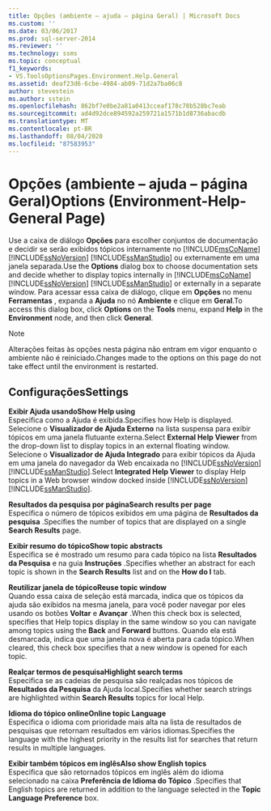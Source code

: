 ```yaml
---
title: Opções (ambiente – ajuda – página Geral) | Microsoft Docs
ms.custom: ''
ms.date: 03/06/2017
ms.prod: sql-server-2014
ms.reviewer: ''
ms.technology: ssms
ms.topic: conceptual
f1_keywords:
- VS.ToolsOptionsPages.Environment.Help.General
ms.assetid: deaf23d6-6cbe-4984-ab09-71d2a7ba06c8
author: stevestein
ms.author: sstein
ms.openlocfilehash: 862bf7e0be2a81a0413cceaf178c78b528bc7eab
ms.sourcegitcommit: ad4d92dce894592a259721a1571b1d8736abacdb
ms.translationtype: MT
ms.contentlocale: pt-BR
ms.lasthandoff: 08/04/2020
ms.locfileid: "87583953"
---
```

# <a name="options-environment-help-general-page"></a><span data-ttu-id="a0a5a-102">Opções (ambiente – ajuda – página Geral)</span><span class="sxs-lookup"><span data-stu-id="a0a5a-102">Options (Environment-Help-General Page)</span></span>
  <span data-ttu-id="a0a5a-103">Use a caixa de diálogo **Opções** para escolher conjuntos de documentação e decidir se serão exibidos tópicos internamente no [!INCLUDE[msCoName](../../includes/msconame-md.md)] [!INCLUDE[ssNoVersion](../../includes/ssnoversion-md.md)] [!INCLUDE[ssManStudio](../../includes/ssmanstudio-md.md)] ou externamente em uma janela separada.</span><span class="sxs-lookup"><span data-stu-id="a0a5a-103">Use the **Options** dialog box to choose documentation sets and decide whether to display topics internally in [!INCLUDE[msCoName](../../includes/msconame-md.md)] [!INCLUDE[ssNoVersion](../../includes/ssnoversion-md.md)] [!INCLUDE[ssManStudio](../../includes/ssmanstudio-md.md)] or externally in a separate window.</span></span> <span data-ttu-id="a0a5a-104">Para acessar essa caixa de diálogo, clique em **Opções** no menu **Ferramentas** , expanda a **Ajuda** no nó **Ambiente** e clique em **Geral**.</span><span class="sxs-lookup"><span data-stu-id="a0a5a-104">To access this dialog box, click **Options** on the **Tools** menu, expand **Help** in the **Environment** node, and then click **General**.</span></span>  
  
> [!NOTE]  
>  <span data-ttu-id="a0a5a-105">Alterações feitas às opções nesta página não entram em vigor enquanto o ambiente não é reiniciado.</span><span class="sxs-lookup"><span data-stu-id="a0a5a-105">Changes made to the options on this page do not take effect until the environment is restarted.</span></span>  
  
## <a name="settings"></a><span data-ttu-id="a0a5a-106">Configurações</span><span class="sxs-lookup"><span data-stu-id="a0a5a-106">Settings</span></span>  
 <span data-ttu-id="a0a5a-107">**Exibir Ajuda usando**</span><span class="sxs-lookup"><span data-stu-id="a0a5a-107">**Show Help using**</span></span>  
 <span data-ttu-id="a0a5a-108">Especifica como a Ajuda é exibida.</span><span class="sxs-lookup"><span data-stu-id="a0a5a-108">Specifies how Help is displayed.</span></span> <span data-ttu-id="a0a5a-109">Selecione o **Visualizador de Ajuda Externo** na lista suspensa para exibir tópicos em uma janela flutuante externa.</span><span class="sxs-lookup"><span data-stu-id="a0a5a-109">Select **External Help Viewer** from the drop-down list to display topics in an external floating window.</span></span> <span data-ttu-id="a0a5a-110">Selecione o **Visualizador de Ajuda Integrado** para exibir tópicos da Ajuda em uma janela do navegador da Web encaixada no [!INCLUDE[ssNoVersion](../../includes/ssnoversion-md.md)] [!INCLUDE[ssManStudio](../../includes/ssmanstudio-md.md)].</span><span class="sxs-lookup"><span data-stu-id="a0a5a-110">Select **Integrated Help Viewer** to display Help topics in a Web browser window docked inside [!INCLUDE[ssNoVersion](../../includes/ssnoversion-md.md)] [!INCLUDE[ssManStudio](../../includes/ssmanstudio-md.md)].</span></span>  
  
 <span data-ttu-id="a0a5a-111">**Resultados da pesquisa por página**</span><span class="sxs-lookup"><span data-stu-id="a0a5a-111">**Search results per page**</span></span>  
 <span data-ttu-id="a0a5a-112">Especifica o número de tópicos exibidos em uma página de **Resultados da pesquisa** .</span><span class="sxs-lookup"><span data-stu-id="a0a5a-112">Specifies the number of topics that are displayed on a single **Search Results** page.</span></span>  
  
 <span data-ttu-id="a0a5a-113">**Exibir resumo do tópico**</span><span class="sxs-lookup"><span data-stu-id="a0a5a-113">**Show topic abstracts**</span></span>  
 <span data-ttu-id="a0a5a-114">Especifica se é mostrado um resumo para cada tópico na lista **Resultados da Pesquisa** e na guia **Instruções** .</span><span class="sxs-lookup"><span data-stu-id="a0a5a-114">Specifies whether an abstract for each topic is shown in the **Search Results** list and on the **How do I** tab.</span></span>  
  
 <span data-ttu-id="a0a5a-115">**Reutilizar janela de tópico**</span><span class="sxs-lookup"><span data-stu-id="a0a5a-115">**Reuse topic window**</span></span>  
 <span data-ttu-id="a0a5a-116">Quando essa caixa de seleção está marcada, indica que os tópicos da ajuda são exibidos na mesma janela, para você poder navegar por eles usando os botões **Voltar** e **Avançar** .</span><span class="sxs-lookup"><span data-stu-id="a0a5a-116">When this check box is selected, specifies that Help topics display in the same window so you can navigate among topics using the **Back** and **Forward** buttons.</span></span> <span data-ttu-id="a0a5a-117">Quando ela está desmarcada, indica que uma janela nova é aberta para cada tópico.</span><span class="sxs-lookup"><span data-stu-id="a0a5a-117">When cleared, this check box specifies that a new window is opened for each topic.</span></span>  
  
 <span data-ttu-id="a0a5a-118">**Realçar termos de pesquisa**</span><span class="sxs-lookup"><span data-stu-id="a0a5a-118">**Highlight search terms**</span></span>  
 <span data-ttu-id="a0a5a-119">Especifica se as cadeias de pesquisa são realçadas nos tópicos de **Resultados da Pesquisa** da Ajuda local.</span><span class="sxs-lookup"><span data-stu-id="a0a5a-119">Specifies whether search strings are highlighted within **Search Results** topics for local Help.</span></span>  
  
 <span data-ttu-id="a0a5a-120">**Idioma do tópico online**</span><span class="sxs-lookup"><span data-stu-id="a0a5a-120">**Online topic Language**</span></span>  
 <span data-ttu-id="a0a5a-121">Especifica o idioma com prioridade mais alta na lista de resultados de pesquisas que retornam resultados em vários idiomas.</span><span class="sxs-lookup"><span data-stu-id="a0a5a-121">Specifies the language with the highest priority in the results list for searches that return results in multiple languages.</span></span>  
  
 <span data-ttu-id="a0a5a-122">**Exibir também tópicos em inglês**</span><span class="sxs-lookup"><span data-stu-id="a0a5a-122">**Also show English topics**</span></span>  
 <span data-ttu-id="a0a5a-123">Especifica que são retornados tópicos em inglês além do idioma selecionado na caixa **Preferência de Idioma do Tópico** .</span><span class="sxs-lookup"><span data-stu-id="a0a5a-123">Specifies that English topics are returned in addition to the language selected in the **Topic Language Preference** box.</span></span>  
  
  
